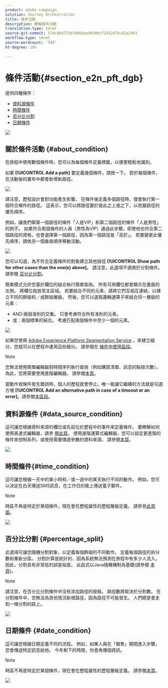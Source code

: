 ```yaml
---
product: adobe campaign
solution: Journey Orchestration
title: 條件活動
description: 瞭解條件活動
translation-type: tm+mt
source-git-commit: 57dc86d775bf8860aa09300cf2432d70c62a2993
workflow-type: tm+mt
source-wordcount: '743'
ht-degree: 10%

---
```



# 條件活動{#section_e2n_pft_dgb}

提供四種條件：

* [資料源條件](#data_source_condition)
* [時間條件](#time_condition)
* [百分比分割](#percentage_split)
* [日期條件](#date_condition)

![](../assets/journey49.png)

## 關於條件活動 {#about_condition}

在旅程中使用數個條件時，您可以為每個條件定義標籤，以便更輕鬆地識別。

如果 **[!UICONTROL Add a path]** 要定義幾個條件，請按一下。 對於每個條件，在活動後的畫布中都會新增新路徑。

![](../assets/journey47.png)

請注意，歷程設計會對功能產生影響。 在條件後定義多個路徑時，僅會執行第一個符合條件的路徑。 這表示，您可以將路徑置於彼此之上或之下，以改變路徑的優先順序。

例如，讓我們舉第一個路徑的條件「人是VIP」和第二個路徑的條件「人是男性」的例子。 如果符合兩個條件的人員（男性為VIP）通過此步驟，即使他也符合第二個路徑的資格，也會選擇第一個路徑，因為第一個路徑是「高於」。 若要變更此優先順序，請依另一個垂直順序移動活動。

![](../assets/journey48.png)

您可以勾選，為不符合定義條件的對象建立其他路徑 **[!UICONTROL Show path for other cases than the one(s) above]**。 請注意，此選項不適用於分割條件。 請參閱 [百分比分割](#percentage_split)。

簡單模式允許您基於欄位的組合執行簡單查詢。 所有可用欄位都會顯示在畫面的左側。 將欄位拖放至主區域。 若要結合不同的元素，請將它們互相互連結，以建立不同的群組和／或群組層級。 然後，您可以選取邏輯運算子來組合同一層級的元素：

* AND:兩個准則的交集。 只會考慮符合所有准則的元素。
* 或：兩個標準的結合。 考慮匹配兩個條件中至少一個的元素。

![](../assets/journey64.png)

如果您使用 [Adobe Experience Platform Segmentation Service](https://docs.adobe.com/content/help/en/experience-platform/segmentation/home.html) ，來建立細分，您就可以在歷程中運用這些細分。 請參閱在 [條件中使用區段](../segment/using-a-segment.md)。


>[!NOTE]
>
>您無法使用簡單編輯器對時間序列執行查詢（例如購買清單、訊息的點按次數）。 為此，您將需要使用進階編輯器。 請參閱[本頁](../expression/expressionadvanced.md)。

當動作或條件發生錯誤時，個人的歷程就會停止。唯一能讓它繼續的方法就是勾選方塊 **[!UICONTROL Add an alternative path in case of a timeout or an error]**。請參閱[本區段](../building-journeys/using-the-journey-designer.md#paths)。

## 資料源條件 {#data_source_condition}

這可讓您根據資料來源的欄位或先前位於歷程中的事件來定義條件。 要瞭解如何使用表達式編輯器，請參 [閱此頁](../expression/expressionadvanced.md)。 使用進階運算式編輯器，您可以設定更進階的條件來控制系列，或使用需要傳遞參數的資料來源。 請參閱[本頁](../datasource/external-data-sources.md)。

![](../assets/journey50.png)

## 時間條件{#time_condition}

這可讓您根據一天中的某小時和／或一週中的某天執行不同的動作。 例如，您可以決定在白天傳送SMS訊息，在工作日的晚上傳送電子郵件。

>[!NOTE]
>
>時區不再是特定於某個條件，現在會在歷程屬性的歷程層級定義。 請參見[此頁面](../building-journeys/timezone-management.md)。

![](../assets/journey51.png)

## 百分比分割 {#percentage_split}

此選項可讓您隨機分割對象，以定義每個群組的不同動作。 定義每個路徑的拆分數和重新分區。 分割計算是統計的，因為系統無法預測在旅程中有多少人流入。 因此，分割具有非常低的誤差裕度。 此函式以Java隨機機制為基礎(請參閱 [本頁](https://docs.oracle.com/javase/7/docs/api/java/util/Random.html))。

>[!NOTE]
>
>請注意，在百分比分割條件中沒有添加路徑的按鈕。 路徑數將取決於分割數。 在分割條件中，您無法為其他情況新增路徑，因為路徑不可能發生。 人們總是會走到一條分割的路上。

![](../assets/journey52.png)

## 日期條件 {#date_condition}

這可讓您根據日期定義不同的流程。 例如，如果人員在「銷售」期間進入步驟，您會傳送特定訊息給他。 今年剩下的時間，你會再傳個資訊。

>[!NOTE]
>
>時區不再是特定於某個條件，現在會在歷程屬性的歷程層級定義。 請參閱[本頁](../building-journeys/timezone-management.md)。

![](../assets/journey53.png)
